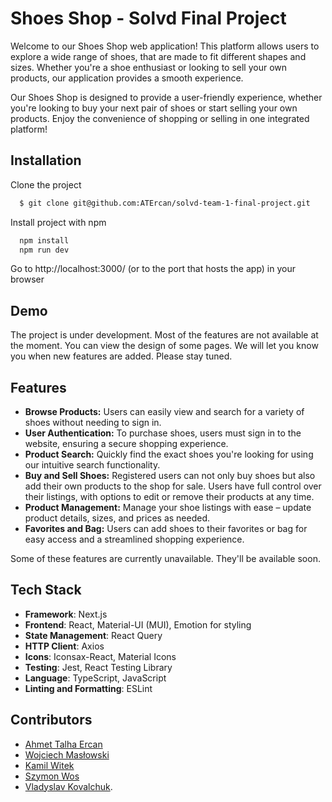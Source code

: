 
# Shoes Shop - Solvd Final Project

Welcome to our Shoes Shop web application! This platform allows users to explore a wide range of shoes, that are made to fit different shapes and sizes. Whether you're a shoe enthusiast or looking to sell your own products, our application provides a smooth experience.    

Our Shoes Shop is designed to provide a user-friendly experience, whether you're looking to buy your next pair of shoes or start selling your own products. Enjoy the convenience of shopping or selling in one integrated platform!

## Installation
Clone the project
```bash
  $ git clone git@github.com:ATErcan/solvd-team-1-final-project.git
```
Install project with npm
```bash
  npm install
  npm run dev
```
Go to http://localhost:3000/ (or to the port that hosts the app) in your browser

## Demo

The project is under development. Most of the features are not available at the moment. You can view the design of some pages. We will let you know you when new features are added. Please stay tuned.

## Features

- **Browse Products:** Users can easily view and search for a variety of shoes without needing to sign in.    
- **User Authentication:** To purchase shoes, users must sign in to the website, ensuring a secure shopping experience. 
- **Product Search:** Quickly find the exact shoes you're looking for using our intuitive search functionality.
- **Buy and Sell Shoes:** Registered users can not only buy shoes but also add their own products to the shop for sale. Users have full control over their listings, with options to edit or remove their products at any time.  
- **Product Management:** Manage your shoe listings with ease – update product details, sizes, and prices as needed.  
- **Favorites and Bag:** Users can add shoes to their favorites or bag for easy access and a streamlined shopping experience.  

Some of these features are currently unavailable. They'll be available soon.

## Tech Stack

- **Framework**: Next.js
- **Frontend**: React, Material-UI (MUI), Emotion for styling
- **State Management**: React Query
- **HTTP Client**: Axios
- **Icons**: Iconsax-React, Material Icons
- **Testing**: Jest, React Testing Library
- **Language**: TypeScript, JavaScript
- **Linting and Formatting**: ESLint


## Contributors

- [Ahmet Talha Ercan](https://www.github.com/ATErcan)
- [Wojciech Masłowski](https://github.com/Mikssxed)
- [Kamil Witek](https://github.com/kamilwitek98)
- [Szymon Wos](https://github.com/swos13)
- [Vladyslav Kovalchuk](https://github.com/vladkvlchk). 
